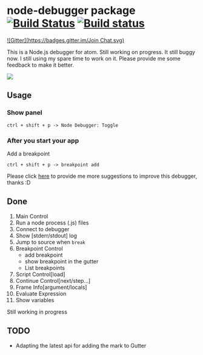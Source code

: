 node-debugger package [![Build Status](https://travis-ci.org/kiddkai/atom-node-debugger.svg)](https://travis-ci.org/kiddkai/atom-node-debugger) [![Build status](https://ci.appveyor.com/api/projects/status/5b3pwtpbt3k9pdwg)](https://ci.appveyor.com/project/kiddkai/atom-node-debugger)
==============================
[![Gitter](https://badges.gitter.im/Join Chat.svg)](https://gitter.im/kiddkai/atom-node-debugger?utm_source=badge&utm_medium=badge&utm_campaign=pr-badge&utm_content=badge)

This is a Node.js debugger for atom. Still working on progress. It still buggy now. I still using my spare time to work on it. Please provide me some feedback to make it better.


![](https://raw.githubusercontent.com/kiddkai/atom-node-debugger/master/screenshot.gif)


Usage
------

### Show panel

```
ctrl + shift + p -> Node Debugger: Toggle
```

### After you start your app


Add a breakpoint
```
ctrl + shift + p -> breakpoint add
```

Please click [here](https://github.com/kiddkai/atom-node-debugger/issues/new)
to provide me more suggestions to improve this debugger, thanks :D

Done
------

1. Main Control
2. Run a node process (.js) files
3. Connect to debugger
4. Show [stderr/stdout] log
5. Jump to source when `break`
6. Breakpoint Control
    + add breakpoint
    + show breakpoint in the gutter
    + List breakpoints
7. Script Control[load]
8. Continue Control[next/step...]
9. Frame Info[argument/locals]
10. Evaluate Expression
11. Show variables



Still working in progress

TODO
------
- Adapting the latest api for adding the mark to Gutter
